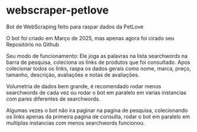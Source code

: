 # webscraper-petlove
Bot de WebScraping feito para raspar dados da PetLove


O bot foi criado em Março de 2025, mas apenas agora foi cirado seu Repositório no Github

Seu modo de funcionamento: Ele joga as palavras na lista searchwords na barra de pesquisa, coleciona os links de produtos que foi consultado. Apos colecionar todos os links, raspa os dados gerais como nome, marca, preço, tamanho, descrição, avaliações e notas de avaliações. 

Volumetria de dados bem grande, é recomendado rodar menos searchwords de cada vez ou rodar o bot em paralelo em varias instancias com pares diferentes de searchwords.

Algumas vezes o bot não ira paginar na pagina de pesquisa, colecionando os links apenas da primeira pagina de consulta, rodar o bot em paralelo em multiplas instancias com menos searchwords funcionou.
